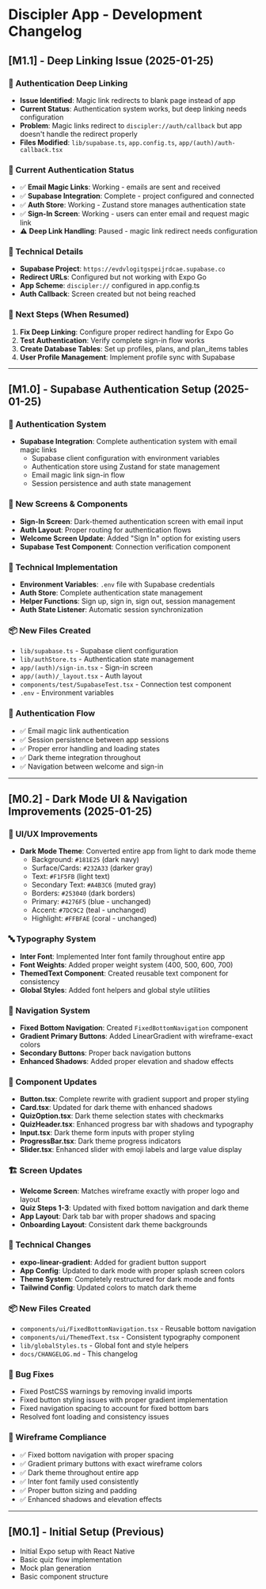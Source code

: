 # Discipler App - Development Changelog

## [M1.1] - Deep Linking Issue (2025-01-25)

### 🔧 Authentication Deep Linking

- **Issue Identified**: Magic link redirects to blank page instead of app
- **Current Status**: Authentication system works, but deep linking needs configuration
- **Problem**: Magic links redirect to `discipler://auth/callback` but app doesn't handle the redirect properly
- **Files Modified**: `lib/supabase.ts`, `app.config.ts`, `app/(auth)/auth-callback.tsx`

### 📱 Current Authentication Status

- ✅ **Email Magic Links**: Working - emails are sent and received
- ✅ **Supabase Integration**: Complete - project configured and connected
- ✅ **Auth Store**: Working - Zustand store manages authentication state
- ✅ **Sign-In Screen**: Working - users can enter email and request magic link
- ⚠️ **Deep Link Handling**: Paused - magic link redirect needs configuration

### 🔧 Technical Details

- **Supabase Project**: `https://evdvlogitgspeijrdcae.supabase.co`
- **Redirect URLs**: Configured but not working with Expo Go
- **App Scheme**: `discipler://` configured in app.config.ts
- **Auth Callback**: Screen created but not being reached

### 🚀 Next Steps (When Resumed)

1. **Fix Deep Linking**: Configure proper redirect handling for Expo Go
2. **Test Authentication**: Verify complete sign-in flow works
3. **Create Database Tables**: Set up profiles, plans, and plan_items tables
4. **User Profile Management**: Implement profile sync with Supabase

---

## [M1.0] - Supabase Authentication Setup (2025-01-25)

### 🔐 Authentication System

- **Supabase Integration**: Complete authentication system with email magic links
  - Supabase client configuration with environment variables
  - Authentication store using Zustand for state management
  - Email magic link sign-in flow
  - Session persistence and auth state management

### 📱 New Screens & Components

- **Sign-In Screen**: Dark-themed authentication screen with email input
- **Auth Layout**: Proper routing for authentication flows
- **Welcome Screen Update**: Added "Sign In" option for existing users
- **Supabase Test Component**: Connection verification component

### 🔧 Technical Implementation

- **Environment Variables**: `.env` file with Supabase credentials
- **Auth Store**: Complete authentication state management
- **Helper Functions**: Sign up, sign in, sign out, session management
- **Auth State Listener**: Automatic session synchronization

### 📦 New Files Created

- `lib/supabase.ts` - Supabase client configuration
- `lib/authStore.ts` - Authentication state management
- `app/(auth)/sign-in.tsx` - Sign-in screen
- `app/(auth)/_layout.tsx` - Auth layout
- `components/test/SupabaseTest.tsx` - Connection test component
- `.env` - Environment variables

### 🎯 Authentication Flow

- ✅ Email magic link authentication
- ✅ Session persistence between app sessions
- ✅ Proper error handling and loading states
- ✅ Dark theme integration throughout
- ✅ Navigation between welcome and sign-in

---

## [M0.2] - Dark Mode UI & Navigation Improvements (2025-01-25)

### 🎨 UI/UX Improvements

- **Dark Mode Theme**: Converted entire app from light to dark mode theme
  - Background: `#181E25` (dark navy)
  - Surface/Cards: `#232A33` (darker gray)
  - Text: `#F1F5FB` (light text)
  - Secondary Text: `#A4B3C6` (muted gray)
  - Borders: `#253040` (dark borders)
  - Primary: `#4276F5` (blue - unchanged)
  - Accent: `#7DC9C2` (teal - unchanged)
  - Highlight: `#FFBFAE` (coral - unchanged)

### 🔤 Typography System

- **Inter Font**: Implemented Inter font family throughout entire app
- **Font Weights**: Added proper weight system (400, 500, 600, 700)
- **ThemedText Component**: Created reusable text component for consistency
- **Global Styles**: Added font helpers and global style utilities

### 🧭 Navigation System

- **Fixed Bottom Navigation**: Created `FixedBottomNavigation` component
- **Gradient Primary Buttons**: Added LinearGradient with wireframe-exact colors
- **Secondary Buttons**: Proper back navigation buttons
- **Enhanced Shadows**: Added proper elevation and shadow effects

### 📱 Component Updates

- **Button.tsx**: Complete rewrite with gradient support and proper styling
- **Card.tsx**: Updated for dark theme with enhanced shadows
- **QuizOption.tsx**: Dark theme selection states with checkmarks
- **QuizHeader.tsx**: Enhanced progress bar with shadows and typography
- **Input.tsx**: Dark theme form inputs with proper styling
- **ProgressBar.tsx**: Dark theme progress indicators
- **Slider.tsx**: Enhanced slider with emoji labels and large value display

### 🏗️ Screen Updates

- **Welcome Screen**: Matches wireframe exactly with proper logo and layout
- **Quiz Steps 1-3**: Updated with fixed bottom navigation and dark theme
- **App Layout**: Dark tab bar with proper shadows and spacing
- **Onboarding Layout**: Consistent dark theme backgrounds

### 🔧 Technical Changes

- **expo-linear-gradient**: Added for gradient button support
- **App Config**: Updated to dark mode with proper splash screen colors
- **Theme System**: Completely restructured for dark mode and fonts
- **Tailwind Config**: Updated colors to match dark theme

### 📦 New Files Created

- `components/ui/FixedBottomNavigation.tsx` - Reusable bottom navigation
- `components/ui/ThemedText.tsx` - Consistent typography component
- `lib/globalStyles.ts` - Global font and style helpers
- `docs/CHANGELOG.md` - This changelog

### 🐛 Bug Fixes

- Fixed PostCSS warnings by removing invalid imports
- Fixed button styling issues with proper gradient implementation
- Fixed navigation spacing to account for fixed bottom bars
- Resolved font loading and consistency issues

### 🎯 Wireframe Compliance

- ✅ Fixed bottom navigation with proper spacing
- ✅ Gradient primary buttons with exact wireframe colors
- ✅ Dark theme throughout entire app
- ✅ Inter font family used consistently
- ✅ Proper button sizing and padding
- ✅ Enhanced shadows and elevation effects

---

## [M0.1] - Initial Setup (Previous)

- Initial Expo setup with React Native
- Basic quiz flow implementation
- Mock plan generation
- Basic component structure

